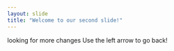 ```yaml
---
layout: slide
title: "Welcome to our second slide!"
---
```

looking for more changes
Use the left arrow to go back!
